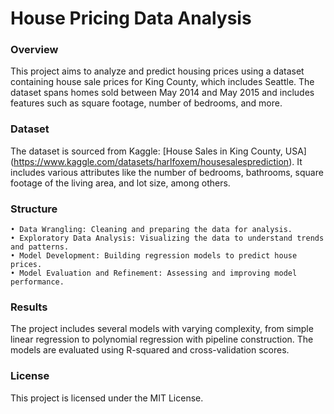 # House Pricing Data Analysis

### Overview
This project aims to analyze and predict housing prices using a dataset containing house sale prices for King County, which includes Seattle. The dataset spans homes sold between May 2014 and May 2015 and includes features such as square footage, number of bedrooms, and more.

### Dataset
The dataset is sourced from Kaggle: [House Sales in King County, USA] (https://www.kaggle.com/datasets/harlfoxem/housesalesprediction). It includes various attributes like the number of bedrooms, bathrooms, square footage of the living area, and lot size, among others.

### Structure
	• Data Wrangling: Cleaning and preparing the data for analysis.
	• Exploratory Data Analysis: Visualizing the data to understand trends and patterns.
	• Model Development: Building regression models to predict house prices.
	• Model Evaluation and Refinement: Assessing and improving model performance.

### Results
The project includes several models with varying complexity, from simple linear regression to polynomial regression with pipeline construction. The models are evaluated using R-squared and cross-validation scores.

### License
This project is licensed under the MIT License.
